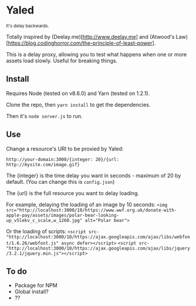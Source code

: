 # Yaled
<small>It's delay backwards.</small>

Totally inspired by (Deelay.me)[http://www.deelay.me] and (Atwood's Law)[https://blog.codinghorror.com/the-principle-of-least-power].

This is a delay proxy, allowing you to test what happens when one or more assets load slowly. Useful for breaking things.

## Install
Requires Node (tested on v8.6.0) and Yarn (tested on 1.2.1).

Clone the repo, then `yarn install` to get the dependencies.

Then it's `node server.js` to run.

## Use
Change a resource's URI to be proxied by Yaled:

`http://your-domain:3000/{integer: 20}/{url: http://mysite.com/image.gif}`

The {integer} is the time delay you want in seconds - maximum of 20 by default. (You can change this is `config.json`)

The {url} is the full resource you want to delay loading.

For example, delaying the loading of an image by 10 seconds:
`<img src="http://localhost:3000/10/https://www.wwf.org.uk/donate-with-apple-pay/assets/images/polar-bear-looking-up_v5lekv_c_scale,w_1260.jpg" alt="Polar bear">`

Or the loading of scripts:
`<script src-"http://localhost:3000/10/https://ajax.googleapis.com/ajax/libs/webfont/1.6.26/webfont.js" async defer></script>`
`<script src-"http://localhost:3000/10/https://ajax.googleapis.com/ajax/libs/jquery/3.2.1/jquery.min.js"></script>`


## To do
 - Package for NPM
 - Global install?
 - ??

